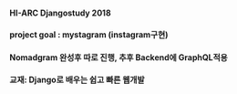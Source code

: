 #### HI-ARC Djangostudy 2018
#### project goal : mystagram (instagram구현)
#### Nomadgram 완성후 따로 진행, 추후 Backend에 GraphQL적용
#### 교재: Django로 배우는 쉽고 빠른 웹개발
